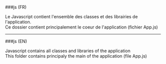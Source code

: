 ###js (FR)

Le Javascript contient l'ensemble des classes et des librairies de l'application. <br/>
Ce dossier contient principalement le coeur de l'application (fichier App.js)

<hr />

###js (EN)

Javascript contains all classes and libraries of the application <br />
This folder contains principaly the main of the application (file App.js)
